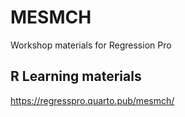 # MESMCH
Workshop materials for Regression Pro


## R Learning materials

https://regresspro.quarto.pub/mesmch/
